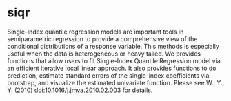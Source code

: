 # siqr

Single-index quantile regression models are important tools in semiparametric regression to provide a comprehensive view of the conditional distributions of a response variable. This methods is especially useful when the data is heterogeneous or heavy tailed. We provides functions that allow users to fit Single-Index Quantile Regression model via an efficient iterative local linear approach. It also provides functions to do prediction, estimate standard errors of the single-index coefficients via bootstrap, and visualize the estimated univariate function. Please see W., Y., Y. (2010) <doi:10.1016/j.jmva.2010.02.003> for details.
